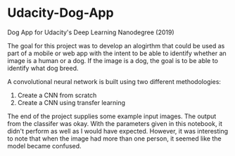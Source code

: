 # Udacity-Dog-App
Dog App for Udacity's Deep Learning Nanodegree (2019)

The goal for this project was to develop an alogirthm that could be used as part of a mobile or web app with the intent to be able to identify whether an image is a human or a dog. If the image is a dog, the goal is to be able to identify what dog breed. 

A convolutional neural network is built using two different methodologies:

 1. Create a CNN from scratch
 2. Create a CNN using transfer learning

The end of the project supplies some example input images. The output from the classifer was okay. With the parameters given in this notebook, it didn't perform as well as I would have expected. However, it was interesting to note that when the image had more than one person, it seemed like the model became confused. 



